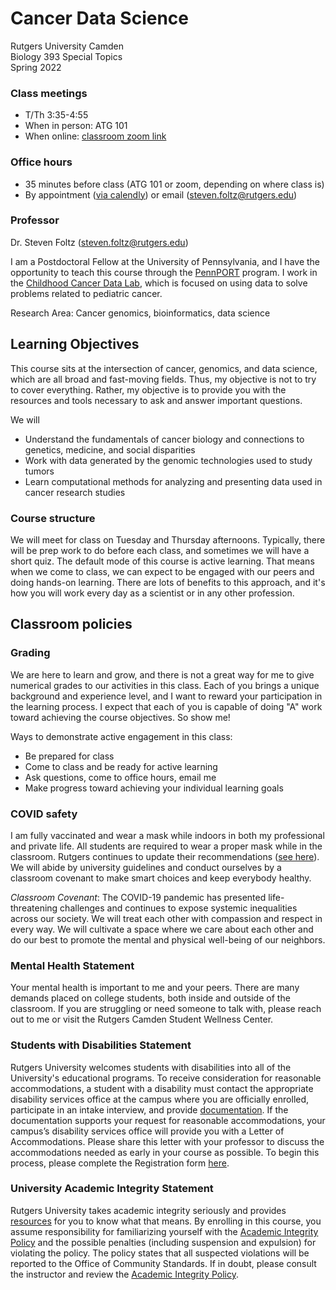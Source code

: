 # Cancer Data Science

Rutgers University Camden\
Biology 393 Special Topics\
Spring 2022

### Class meetings
- T/Th 3:35-4:55
- When in person: ATG 101
- When online: [classroom zoom link](https://rutgers.zoom.us/j/93874027563?pwd=MjM1Ukk0YWs3OFI0OFI2Sng0NU9lZz09)

### Office hours
- 35 minutes before class (ATG 101 or zoom, depending on where class is)
- By appointment ([via calendly](https://calendly.com/steven-foltz/office-hours)) or email (steven.foltz@rutgers.edu)

### Professor

Dr. Steven Foltz (steven.foltz@rutgers.edu)

I am a Postdoctoral Fellow at the University of Pennsylvania, and I have the opportunity to teach this course through the [PennPORT](https://www.med.upenn.edu/pennport/) program.
I work in the [Childhood Cancer Data Lab](https://www.ccdatalab.org/), which is focused on using data to solve problems related to pediatric cancer.

Research Area: Cancer genomics, bioinformatics, data science

## Learning Objectives

This course sits at the intersection of cancer, genomics, and data science, which are all broad and fast-moving fields.
Thus, my objective is not to try to cover everything.
Rather, my objective is to provide you with the resources and tools necessary to ask and answer important questions.

We will
- Understand the fundamentals of cancer biology and connections to genetics, medicine, and social disparities
- Work with data generated by the genomic technologies used to study tumors
- Learn computational methods for analyzing and presenting data used in cancer research studies

### Course structure

We will meet for class on Tuesday and Thursday afternoons.
Typically, there will be prep work to do before each class, and sometimes we will have a short quiz.
The default mode of this course is active learning.
That means when we come to class, we can expect to be engaged with our peers and doing hands-on learning.
There are lots of benefits to this approach, and it's how you will work every day as a scientist or in any other profession.

## Classroom policies

### Grading

We are here to learn and grow, and there is not a great way for me to give numerical grades to our activities in this class.
Each of you brings a unique background and experience level, and I want to reward your participation in the learning process.
I expect that each of you is capable of doing "A" work toward achieving the course objectives. So show me!

Ways to demonstrate active engagement in this class:
- Be prepared for class 
- Come to class and be ready for active learning
- Ask questions, come to office hours, email me
- Make progress toward achieving your individual learning goals

### COVID safety

I am fully vaccinated and wear a mask while indoors in both my professional and private life.
All students are required to wear a proper mask while in the classroom.
Rutgers continues to update their recommendations ([see here](https://coronavirus.rutgers.edu/)).
We will abide by university guidelines and conduct ourselves by a classroom covenant to make smart choices and keep everybody healthy.

_Classroom Covenant_: The COVID-19 pandemic has presented life-threatening challenges and continues to expose systemic inequalities across our society.
We will treat each other with compassion and respect in every way.
We will cultivate a space where we care about each other and do our best to promote the mental and physical well-being of our neighbors.

### Mental Health Statement

Your mental health is important to me and your peers.
There are many demands placed on college students, both inside and outside of the classroom.
If you are struggling or need someone to talk with, please reach out to me or visit the Rutgers Camden Student Wellness Center.

### Students with Disabilities Statement

Rutgers University welcomes students with disabilities into all of the University's educational programs.
To receive consideration for reasonable accommodations, a student with a disability must contact the appropriate disability services office at the campus where you are officially enrolled, participate in an intake interview, and provide [documentation](https://ods.rutgers.edu/students/documentation-guidelines).
If the documentation supports your request for reasonable accommodations, your campus’s disability services office will provide you with a Letter of Accommodations.
Please share this letter with your professor to discuss the accommodations needed as early in your course as possible.
To begin this process, please complete the Registration form [here](https://webapps.rutgers.edu/student-ods/forms/registration).

### University Academic Integrity Statement

Rutgers University takes academic integrity seriously and provides [resources](https://deanofstudents.camden.rutgers.edu/academic-integrity) for you to know what that means.
By enrolling in this course, you assume responsibility for familiarizing yourself with the [Academic Integrity Policy](https://deanofstudents.camden.rutgers.edu/sites/deanofstudents/files/Academic%20Integrity%20Policy.pdf) and the possible penalties (including suspension and expulsion) for violating the policy.
The policy states that all suspected violations will be reported to the Office of Community Standards.
If in doubt, please consult the instructor and review the [Academic Integrity Policy](https://deanofstudents.camden.rutgers.edu/sites/deanofstudents/files/Academic%20Integrity%20Policy.pdf).

